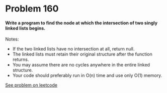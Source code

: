 # Problem 160

#### Write a program to find the node at which the intersection of two singly linked lists begins.

Notes:

* If the two linked lists have no intersection at all, return null.
* The linked lists must retain their original structure after the function returns.
* You may assume there are no cycles anywhere in the entire linked structure.
* Your code should preferably run in O(n) time and use only O(1) memory.

[See problem on leetcode](https://leetcode.com/problems/intersection-of-two-linked-lists/description/)
